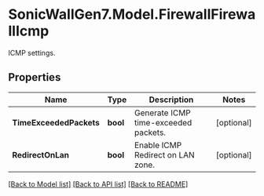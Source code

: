 # SonicWallGen7.Model.FirewallFirewallIcmp
ICMP settings.

## Properties

Name | Type | Description | Notes
------------ | ------------- | ------------- | -------------
**TimeExceededPackets** | **bool** | Generate ICMP time-exceeded packets. | [optional] 
**RedirectOnLan** | **bool** | Enable ICMP Redirect on LAN zone. | [optional] 

[[Back to Model list]](../README.md#documentation-for-models) [[Back to API list]](../README.md#documentation-for-api-endpoints) [[Back to README]](../README.md)

